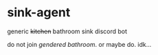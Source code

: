 # sink-agent

generic ~~kitchen~~ bathroom sink discord bot

do not join _gendered bathroom_. or maybe do. idk...
